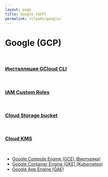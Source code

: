 ```yaml
---
layout: page
title: Google (GCP)
permalink: /clouds/google/
---
```


# Google (GCP)

<br/>

### [Инсталляция GCloud CLI](/clouds/google/gcloud-cli/)

<br/>

### [IAM Custom Roles](/clouds/google/iam-custom-roles/)

<br/>

### [Cloud Storage bucket](/clouds/google/cloud-storage-bucket/)

<br/>

### [Cloud KMS](/clouds/google/cloud-kms/)

<br/>

* <a href="/clouds/google/virtual/">Google Compute Engine (GCE) (Виртуалки)</a>
* <a href="/clouds/google/kubernetes/">Google Container Engine (GKE) (Kubernetes)</a>
* <a href="/clouds/google/gae/">Google App Engine (GAE)</a>